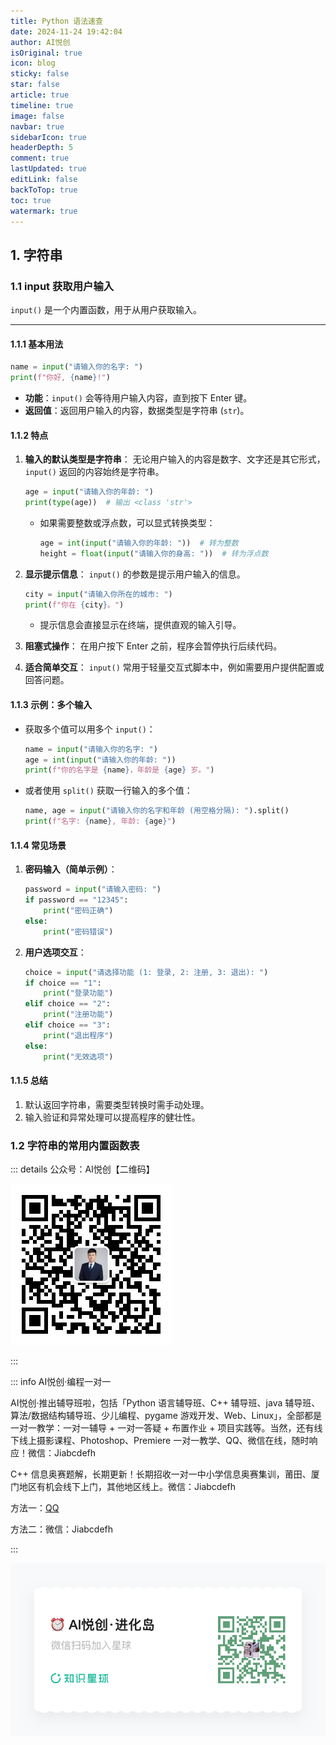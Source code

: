 ```yaml
---
title: Python 语法速查
date: 2024-11-24 19:42:04
author: AI悦创
isOriginal: true
icon: blog
sticky: false
star: false
article: true
timeline: true
image: false
navbar: true
sidebarIcon: true
headerDepth: 5
comment: true
lastUpdated: true 
editLink: false
backToTop: true
toc: true
watermark: true
---
```


## 1. 字符串

### 1.1 input 获取用户输入

`input()` 是一个内置函数，用于从用户获取输入。

------

#### 1.1.1 基本用法

```python
name = input("请输入你的名字: ")
print(f"你好, {name}!")
```

- **功能**：`input()` 会等待用户输入内容，直到按下 Enter 键。
- **返回值**：返回用户输入的内容，数据类型是字符串 (`str`)。

#### 1.1.2 特点

1. **输入的默认类型是字符串**： 无论用户输入的内容是数字、文字还是其它形式，`input()` 返回的内容始终是字符串。

    ```python
    age = input("请输入你的年龄: ")
    print(type(age))  # 输出 <class 'str'>
    ```

    - 如果需要整数或浮点数，可以显式转换类型：

        ```python
        age = int(input("请输入你的年龄: "))  # 转为整数
        height = float(input("请输入你的身高: "))  # 转为浮点数
        ```

2. **显示提示信息**： `input()` 的参数是提示用户输入的信息。

    ```python
    city = input("请输入你所在的城市: ")
    print(f"你在 {city}。")
    ```

    - 提示信息会直接显示在终端，提供直观的输入引导。

3. **阻塞式操作**： 在用户按下 Enter 之前，程序会暂停执行后续代码。

4. **适合简单交互**： `input()` 常用于轻量交互式脚本中，例如需要用户提供配置或回答问题。

#### 1.1.3 示例：多个输入

- 获取多个值可以用多个 `input()`：

    ```python
    name = input("请输入你的名字: ")
    age = int(input("请输入你的年龄: "))
    print(f"你的名字是 {name}，年龄是 {age} 岁。")
    ```

- 或者使用 `split()` 获取一行输入的多个值：

    ```python
    name, age = input("请输入你的名字和年龄 (用空格分隔): ").split()
    print(f"名字: {name}, 年龄: {age}")
    ```

#### 1.1.4 常见场景

1. **密码输入（简单示例）**：

    ```python
    password = input("请输入密码: ")
    if password == "12345":
        print("密码正确")
    else:
        print("密码错误")
    ```

2. **用户选项交互**：

    ```python
    choice = input("请选择功能 (1: 登录, 2: 注册, 3: 退出): ")
    if choice == "1":
        print("登录功能")
    elif choice == "2":
        print("注册功能")
    elif choice == "3":
        print("退出程序")
    else:
        print("无效选项")
    ```

#### 1.1.5 总结

1. 默认返回字符串，需要类型转换时需手动处理。
2. 输入验证和异常处理可以提高程序的健壮性。



### 1.2 字符串的常用内置函数表



















::: details 公众号：AI悦创【二维码】

![](/gzh.jpg)

:::

::: info AI悦创·编程一对一

AI悦创·推出辅导班啦，包括「Python 语言辅导班、C++ 辅导班、java 辅导班、算法/数据结构辅导班、少儿编程、pygame 游戏开发、Web、Linux」，全部都是一对一教学：一对一辅导 + 一对一答疑 + 布置作业 + 项目实践等。当然，还有线下线上摄影课程、Photoshop、Premiere 一对一教学、QQ、微信在线，随时响应！微信：Jiabcdefh

C++ 信息奥赛题解，长期更新！长期招收一对一中小学信息奥赛集训，莆田、厦门地区有机会线下上门，其他地区线上。微信：Jiabcdefh

方法一：[QQ](http://wpa.qq.com/msgrd?v=3&uin=1432803776&site=qq&menu=yes)

方法二：微信：Jiabcdefh

:::

![](/zsxq.jpg)
